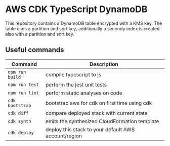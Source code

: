 # AWS CDK TypeScript DynamoDB

This repository contains a DynamoDB table encrypted with a KMS key.
The table uses a partition and sort key, additionally a secondy index is created also with a partition and sort key.

## Useful commands

| Command  | Description    |
|----------|----------------|
|`npm run build`|compile typescript to js|
|`npm run test`|perform the jest unit tests|
|`npm run lint`|perform static analyses on code|
|`cdk bootstrap`|bootstrap aws for cdk on first time using cdk|
|`cdk diff`|compare deployed stack with current state|
|`cdk synth`|emits the synthesized CloudFormation template|
|`cdk deploy`| deploy this stack to your default AWS account/region|
